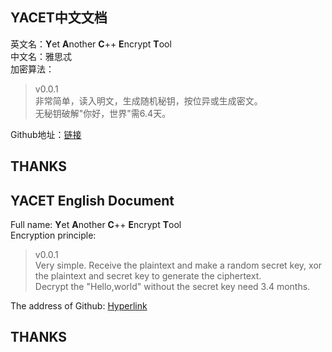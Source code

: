 ## YACET中文文档  
英文名：**Y**et **A**nother **C**++ **E**ncrypt **T**ool  
中文名：雅思忒  
加密算法：
> v0.0.1  
非常简单，读入明文，生成随机秘钥，按位异或生成密文。  
无秘钥破解"你好，世界"需6.4天。

Github地址：[链接](https://github.com/yonggandewo/YACET "欢迎光临")
## THANKS
## YACET English Document
Full name: **Y**et **A**nother **C**++ **E**ncrypt **T**ool  
Encryption principle:
> v0.0.1  
Very simple. Receive the plaintext and make a random secret key, xor the plaintext and secret key to generate the ciphertext.  
Decrypt the "Hello,world" without the secret key need 3.4 months.

The address of Github: [Hyperlink](https://github.com/yonggandewo/YACET "Welcome")
## THANKS
